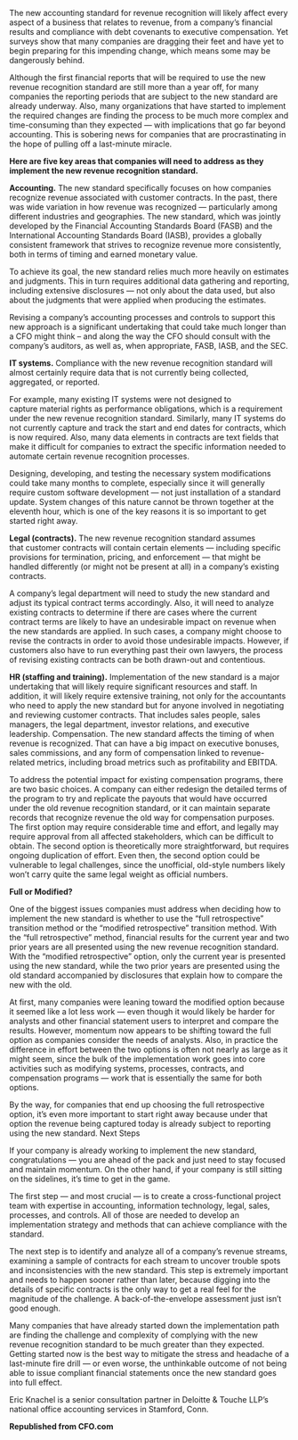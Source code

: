 <html>
    <p>The new accounting standard for revenue recognition will likely affect every aspect of a business that relates to revenue, from a company’s financial results and compliance with debt covenants to executive compensation. Yet surveys show that many companies are dragging their feet and have yet to begin preparing for this impending change, which means some may be dangerously behind.
</p> <p>Although the first financial reports that will be required to use the new revenue recognition standard are still more than a year off, for many companies the reporting periods that are subject to the new standard are already underway. Also, many organizations that have started to implement the required changes are finding the process to be much more complex and time-consuming than they expected — with implications that go far beyond accounting. This is sobering news for companies that are procrastinating in the hope of pulling off a last-minute miracle.</p>
<p><strong>Here are five key areas that companies will need to address as they implement the new revenue recognition standard.</strong></p>
<p><strong>Accounting.</strong> The new standard specifically focuses on how companies recognize revenue associated with customer contracts. In the past, there was wide variation in how revenue was recognized — particularly among different industries and geographies. The new standard, which was jointly developed by the Financial Accounting Standards Board (FASB) and the International Accounting Standards Board (IASB), provides a globally consistent framework that strives to recognize revenue more consistently, both in terms of timing and earned monetary value.</p>
<p> To achieve its goal, the new standard relies much more heavily on estimates and judgments. This in turn requires additional data gathering and reporting, including extensive disclosures — not only about the data used, but also about the judgments that were applied when producing the estimates.</p>
<p>Revising a company’s accounting processes and controls to support this new approach is a significant undertaking that could take much longer than a CFO might think – and along the way the CFO should consult with the company’s auditors, as well as, when appropriate, FASB, IASB, and the SEC.</p>
<p><strong>IT systems.</strong> Compliance with the new revenue recognition standard will almost certainly require data that is not currently being collected, aggregated, or reported.

<p>For example, many existing IT systems were not designed to capture material rights as performance obligations, which is a requirement under the new revenue recognition standard. Similarly, many IT systems do not currently capture and track the start and end dates for contracts, which is now required. Also, many data elements in contracts are text fields that make it difficult for companies to extract the specific information needed to automate certain revenue recognition processes.</p>

<p>Designing, developing, and testing the necessary system modifications could take many months to complete, especially since it will generally require custom software development — not just installation of a standard update.
System changes of this nature cannot be thrown together at the eleventh hour, which is one of the key reasons it is so important to get started right away.</p>

<p><strong>Legal (contracts).</strong> The new revenue recognition standard assumes that customer contracts will contain certain elements — including specific provisions for termination, pricing, and enforcement — that might be handled differently (or might not be present at all) in a company’s existing contracts.</p>

<p>A company’s legal department will need to study the new standard and adjust its typical contract terms accordingly. Also, it will need to analyze existing contracts to determine if there are cases where the current contract terms are likely to have an undesirable impact on revenue when the new standards are applied. In such cases, a company might choose to revise the contracts in order to avoid those undesirable impacts. However, if customers also have to run everything past their own lawyers, the process of revising existing contracts can be both drawn-out and contentious.</p>

<p><strong>HR (staffing and training).</strong> Implementation of the new standard is a major undertaking that will likely require significant resources and staff. In addition, it will likely require extensive training, not only for the accountants who need to apply the new standard but for anyone involved in negotiating and reviewing customer contracts. That includes sales people, sales managers, the legal department, investor relations, and executive leadership.
Compensation. The new standard affects the timing of when revenue is recognized. That can have a big impact on executive bonuses, sales commissions, and any form of compensation linked to revenue-related metrics, including broad metrics such as profitability and EBITDA.</p>

<p>To address the potential impact for existing compensation programs, there are two basic choices. A company can either redesign the detailed terms of the program to try and replicate the payouts that would have occurred under the old revenue recognition standard, or it can maintain separate records that recognize revenue the old way for compensation purposes.
The first option may require considerable time and effort, and legally may require approval from all affected stakeholders, which can be difficult to obtain. The second option is theoretically more straightforward, but requires ongoing duplication of effort. Even then, the second option could be vulnerable to legal challenges, since the unofficial, old-style numbers likely won’t carry quite the same legal weight as official numbers.</p>

<p><strong>Full or Modified?</strong></p>

<p>One of the biggest issues companies must address when deciding how to implement the new standard is whether to use the “full retrospective” transition method or the “modified retrospective” transition method. With the “full retrospective” method, financial results for the current year and two prior years are all presented using the new revenue recognition standard. With the “modified retrospective” option, only the current year is presented using the new standard, while the two prior years are presented using the old standard accompanied by disclosures that explain how to compare the new with the old.</p>

<p>At first, many companies were leaning toward the modified option because it seemed like a lot less work — even though it would likely be harder for analysts and other financial statement users to interpret and compare the results. However, momentum now appears to be shifting toward the full option as companies consider the needs of analysts. Also, in practice the difference in effort between the two options is often not nearly as large as it might seem, since the bulk of the implementation work goes into core activities such as modifying systems, processes, contracts, and compensation programs — work that is essentially the same for both options.</p>

<p>By the way, for companies that end up choosing the full retrospective option, it’s even more important to start right away because under that option the revenue being captured today is already subject to reporting using the new standard.
Next Steps</p>

<p>If your company is already working to implement the new standard, congratulations — you are ahead of the pack and just need to stay focused and maintain momentum. On the other hand, if your company is still sitting on the sidelines, it’s time to get in the game.</p>

<p>The first step — and most crucial — is to create a cross-functional project team with expertise in accounting, information technology, legal, sales, processes, and controls. All of those are needed to develop an implementation strategy and methods that can achieve compliance with the standard.</p>

<p>The next step is to identify and analyze all of a company’s revenue streams, examining a sample of contracts for each stream to uncover trouble spots and inconsistencies with the new standard. This step is extremely important and needs to happen sooner rather than later, because digging into the details of specific contracts is the only way to get a real feel for the magnitude of the challenge. A back-of-the-envelope assessment just isn’t good enough.</p>

<p>Many companies that have already started down the implementation path are finding the challenge and complexity of complying with the new revenue recognition standard to be much greater than they expected. Getting started now is the best way to mitigate the stress and headache of a last-minute fire drill — or even worse, the unthinkable outcome of not being able to issue compliant financial statements once the new standard goes into full effect.</p>

<p>Eric Knachel is a senior consultation partner in Deloitte & Touche LLP’s national office accounting services in Stamford, Conn.</p>

<p><strong>Republished from CFO.com </strong></p>
</html>

